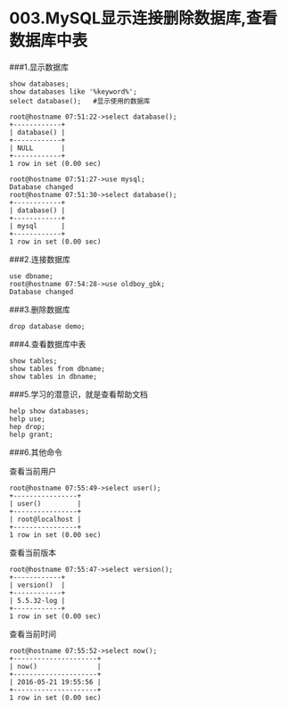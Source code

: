 003.MySQL显示连接删除数据库,查看数据库中表
=========================================

###1.显示数据库
```
show databases;
show databases like '%keyword%';
select database();   #显示使用的数据库

root@hostname 07:51:22->select database();
+------------+
| database() |
+------------+
| NULL       |
+------------+
1 row in set (0.00 sec)

root@hostname 07:51:27->use mysql;
Database changed
root@hostname 07:51:30->select database();
+------------+
| database() |
+------------+
| mysql      |
+------------+
1 row in set (0.00 sec)
```

###2.连接数据库
```
use dbname;
root@hostname 07:54:28->use oldboy_gbk;
Database changed
```
###3.删除数据库
```
drop database demo;
```
###4.查看数据库中表
```
show tables;
show tables from dbname;
show tables in dbname;
```
###5.学习的潜意识，就是查看帮助文档
```
help show databases;
help use;
hep drop;
help grant;
```
###6.其他命令

查看当前用户
```
root@hostname 07:55:49->select user();
+----------------+
| user()         |
+----------------+
| root@localhost |
+----------------+
1 row in set (0.00 sec)
```
查看当前版本

```
root@hostname 07:55:47->select version();
+------------+
| version()  |
+------------+
| 5.5.32-log |
+------------+
1 row in set (0.00 sec)
```
查看当前时间
```
root@hostname 07:55:52->select now();
+---------------------+
| now()               |
+---------------------+
| 2016-05-21 19:55:56 |
+---------------------+
1 row in set (0.00 sec)
```

